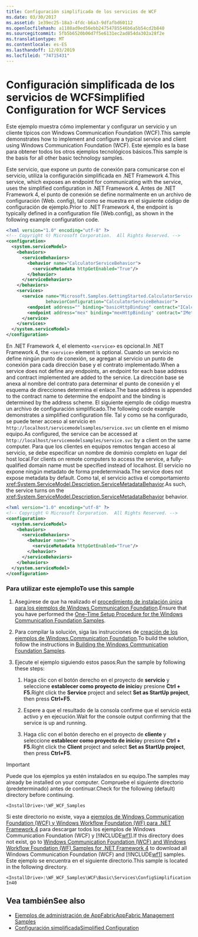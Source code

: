 ```yaml
---
title: Configuración simplificada de los servicios de WCF
ms.date: 03/30/2017
ms.assetid: 1e39ec25-18a3-4fdc-b6a3-9dfafbd60112
ms.openlocfilehash: a1188ad9ed56ebb24754785546b6a5b54cd2b840
ms.sourcegitcommit: 5fb5b6520b06d7f5e6131ec2ad854da302a28f2e
ms.translationtype: MT
ms.contentlocale: es-ES
ms.lasthandoff: 12/03/2019
ms.locfileid: "74715431"
---
```

# <a name="simplified-configuration-for-wcf-services"></a><span data-ttu-id="7679c-102">Configuración simplificada de los servicios de WCF</span><span class="sxs-lookup"><span data-stu-id="7679c-102">Simplified Configuration for WCF Services</span></span>
<span data-ttu-id="7679c-103">Este ejemplo muestra cómo implementar y configurar un servicio y un cliente típicos con Windows Communication Foundation (WCF).</span><span class="sxs-lookup"><span data-stu-id="7679c-103">This sample demonstrates how to implement and configure a typical service and client using Windows Communication Foundation (WCF).</span></span> <span data-ttu-id="7679c-104">Este ejemplo es la base para obtener todos los otros ejemplos tecnológicos básicos.</span><span class="sxs-lookup"><span data-stu-id="7679c-104">This sample is the basis for all other basic technology samples.</span></span>  
  
 <span data-ttu-id="7679c-105">Este servicio, que expone un punto de conexión para comunicarse con el servicio, utiliza la configuración simplificada en .NET Framework 4.</span><span class="sxs-lookup"><span data-stu-id="7679c-105">This service, which exposes an endpoint for communicating with the service, uses the simplified configuration in .NET Framework 4.</span></span> <span data-ttu-id="7679c-106">Antes de .NET Framework 4, el punto de conexión se define normalmente en un archivo de configuración (Web. config), tal como se muestra en el siguiente código de configuración de ejemplo.</span><span class="sxs-lookup"><span data-stu-id="7679c-106">Prior to .NET Framework 4, the endpoint is typically defined in a configuration file (Web.config), as shown in the following example configuration code.</span></span>  
  
```xml  
<?xml version="1.0" encoding="utf-8" ?>  
<!-- Copyright ©) Microsoft Corporation.  All Rights Reserved. -->  
<configuration>  
  <system.serviceModel>  
    <behaviors>  
      <serviceBehaviors>  
        <behavior name="CalculatorServiceBehavior">  
          <serviceMetadata httpGetEnabled="True"/>  
        </behavior>  
      </serviceBehaviors>  
    </behaviors>  
    <services>  
      <service name="Microsoft.Samples.GettingStarted.CalculatorService"  
               behaviorConfiguration="CalculatorServiceBehavior">  
        <endpoint address="" binding="basicHttpBinding" contract="ICalculator"/>  
        <endpoint address="mex" binding="mexHttpBinding" contract="IMetadataExchange"/>  
      </service>  
    </services>  
  </system.serviceModel>  
</configuration>  
```  
  
 <span data-ttu-id="7679c-107">En .NET Framework 4, el elemento `<service>` es opcional.</span><span class="sxs-lookup"><span data-stu-id="7679c-107">In .NET Framework 4, the `<service>` element is optional.</span></span> <span data-ttu-id="7679c-108">Cuando un servicio no define ningún punto de conexión, se agregan al servicio un punto de conexión para cada dirección base y el contrato implementado.</span><span class="sxs-lookup"><span data-stu-id="7679c-108">When a service does not define any endpoints, an endpoint for each base address and contract implemented are added to the service.</span></span> <span data-ttu-id="7679c-109">La dirección base se anexa al nombre del contrato para determinar el punto de conexión y el esquema de direcciones determina el enlace.</span><span class="sxs-lookup"><span data-stu-id="7679c-109">The base address is appended to the contract name to determine the endpoint and the binding is determined by the address scheme.</span></span> <span data-ttu-id="7679c-110">El siguiente ejemplo de código muestra un archivo de configuración simplificado.</span><span class="sxs-lookup"><span data-stu-id="7679c-110">The following code example demonstrates a simplified configuration file.</span></span> <span data-ttu-id="7679c-111">Tal y como se ha configurado, se puede tener acceso al servicio en `http://localhost/servicemodelsamples/service.svc` un cliente en el mismo equipo.</span><span class="sxs-lookup"><span data-stu-id="7679c-111">As configured, the service can be accessed at `http://localhost/servicemodelsamples/service.svc` by a client on the same computer.</span></span> <span data-ttu-id="7679c-112">Para que los clientes en equipos remotos tengan acceso al servicio, se debe especificar un nombre de dominio completo en lugar del host local.</span><span class="sxs-lookup"><span data-stu-id="7679c-112">For clients on remote computers to access the service, a fully-qualified domain name must be specified instead of localhost.</span></span> <span data-ttu-id="7679c-113">El servicio no expone ningún metadato de forma predeterminada.</span><span class="sxs-lookup"><span data-stu-id="7679c-113">The service does not expose metadata by default.</span></span> <span data-ttu-id="7679c-114">Como tal, el servicio activa el comportamiento <xref:System.ServiceModel.Description.ServiceMetadataBehavior>.</span><span class="sxs-lookup"><span data-stu-id="7679c-114">As such, the service turns on the <xref:System.ServiceModel.Description.ServiceMetadataBehavior> behavior.</span></span>  
  
```xml  
<?xml version="1.0" encoding="utf-8" ?>  
<!-- Copyright © Microsoft Corporation.  All Rights Reserved. -->  
<configuration>  
  <system.serviceModel>  
    <behaviors>  
      <serviceBehaviors>  
        <behavior name="">  
          <serviceMetadata httpGetEnabled="True"/>  
        </behavior>  
      </serviceBehaviors>  
    </behaviors>  
  </system.serviceModel>  
</configuration>  
```  
  
### <a name="to-use-this-sample"></a><span data-ttu-id="7679c-115">Para utilizar este ejemplo</span><span class="sxs-lookup"><span data-stu-id="7679c-115">To use this sample</span></span>  
  
1. <span data-ttu-id="7679c-116">Asegúrese de que ha realizado el [procedimiento de instalación única para los ejemplos de Windows Communication Foundation](../../../../docs/framework/wcf/samples/one-time-setup-procedure-for-the-wcf-samples.md).</span><span class="sxs-lookup"><span data-stu-id="7679c-116">Ensure that you have performed the [One-Time Setup Procedure for the Windows Communication Foundation Samples](../../../../docs/framework/wcf/samples/one-time-setup-procedure-for-the-wcf-samples.md).</span></span>  
  
2. <span data-ttu-id="7679c-117">Para compilar la solución, siga las instrucciones de [creación de los ejemplos de Windows Communication Foundation](../../../../docs/framework/wcf/samples/building-the-samples.md).</span><span class="sxs-lookup"><span data-stu-id="7679c-117">To build the solution, follow the instructions in [Building the Windows Communication Foundation Samples](../../../../docs/framework/wcf/samples/building-the-samples.md).</span></span>  
  
3. <span data-ttu-id="7679c-118">Ejecute el ejemplo siguiendo estos pasos:</span><span class="sxs-lookup"><span data-stu-id="7679c-118">Run the sample by following these steps:</span></span>  
  
    1. <span data-ttu-id="7679c-119">Haga clic con el botón derecho en el proyecto de **servicio** y seleccione **establecer como proyecto de inicio**y presione **Ctrl + F5**.</span><span class="sxs-lookup"><span data-stu-id="7679c-119">Right click the **Service** project and select **Set as StartUp project**, then press **Ctrl+F5**.</span></span>  
  
    2. <span data-ttu-id="7679c-120">Espere a que el resultado de la consola confirme que el servicio está activo y en ejecución.</span><span class="sxs-lookup"><span data-stu-id="7679c-120">Wait for the console output confirming that the service is up and running.</span></span>  
  
    3. <span data-ttu-id="7679c-121">Haga clic con el botón derecho en el proyecto de **cliente** y seleccione **establecer como proyecto de inicio**y presione **Ctrl + F5**.</span><span class="sxs-lookup"><span data-stu-id="7679c-121">Right click the **Client** project and select **Set as StartUp project**, then press **Ctrl+F5**.</span></span>  
  
> [!IMPORTANT]
> <span data-ttu-id="7679c-122">Puede que los ejemplos ya estén instalados en su equipo.</span><span class="sxs-lookup"><span data-stu-id="7679c-122">The samples may already be installed on your computer.</span></span> <span data-ttu-id="7679c-123">Compruebe el siguiente directorio (predeterminado) antes de continuar.</span><span class="sxs-lookup"><span data-stu-id="7679c-123">Check for the following (default) directory before continuing.</span></span>  
>   
> `<InstallDrive>:\WF_WCF_Samples`  
>   
> <span data-ttu-id="7679c-124">Si este directorio no existe, vaya a [ejemplos de Windows Communication Foundation (WCF) y Windows Workflow Foundation (WF) para .NET Framework 4](https://www.microsoft.com/download/details.aspx?id=21459) para descargar todos los ejemplos de Windows Communication Foundation (WCF) y [!INCLUDE[wf1](../../../../includes/wf1-md.md)].</span><span class="sxs-lookup"><span data-stu-id="7679c-124">If this directory does not exist, go to [Windows Communication Foundation (WCF) and Windows Workflow Foundation (WF) Samples for .NET Framework 4](https://www.microsoft.com/download/details.aspx?id=21459) to download all Windows Communication Foundation (WCF) and [!INCLUDE[wf1](../../../../includes/wf1-md.md)] samples.</span></span> <span data-ttu-id="7679c-125">Este ejemplo se encuentra en el siguiente directorio.</span><span class="sxs-lookup"><span data-stu-id="7679c-125">This sample is located in the following directory.</span></span>  
>   
> `<InstallDrive>:\WF_WCF_Samples\WCF\Basic\Services\ConfigSimplificationIn40`  
  
## <a name="see-also"></a><span data-ttu-id="7679c-126">Vea también</span><span class="sxs-lookup"><span data-stu-id="7679c-126">See also</span></span>

- [<span data-ttu-id="7679c-127">Ejemplos de administración de AppFabric</span><span class="sxs-lookup"><span data-stu-id="7679c-127">AppFabric Management Samples</span></span>](https://go.microsoft.com/fwlink/?LinkId=193960)
- [<span data-ttu-id="7679c-128">Configuración simplificada</span><span class="sxs-lookup"><span data-stu-id="7679c-128">Simplified Configuration</span></span>](../../../../docs/framework/wcf/simplified-configuration.md)
